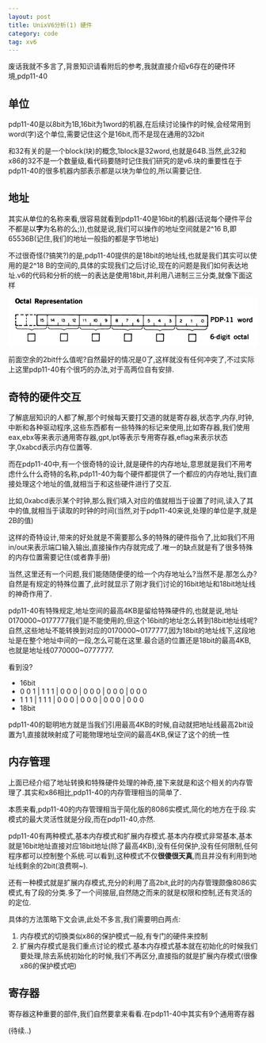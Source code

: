 ```yaml
---
layout: post
title: UnixV6分析(1) 硬件
category: code
tag: xv6
---
```


废话我就不多言了,背景知识请看附后的参考,我就直接介绍v6存在的硬件环境,pdp11-40

## 单位

pdp11-40是以8bit为1B,16bit为1word的机器,在后续讨论操作的时候,会经常用到word(字)这个单位,需要记住这个是16bit,而不是现在通用的32bit

和32有关的是一个block(块)的概念,1block是32word,也就是64B.当然,此32和x86的32不是一个数量级,看代码要随时记住我们研究的是v6.块的重要性在于pdp11-40的很多机器内部表示都是以块为单位的,所以需要记住.

## 地址

其实从单位的名称来看,很容易就看到pdp11-40是16bit的机器(话说每个硬件平台不都是以**字**为名称的么;)),也就是说,我们可以操作的地址空间就是2^16 B,即65536B(记住,我们的地址一般指的都是字节地址)

不过很奇怪(?搞笑?)的是,pdp11-40提供的是18bit的地址线,也就是我们其实可以使用的是2^18 B的空间的,具体的实现我们之后讨论,现在的问题是我们如何表达地址.v6的代码和分析的统一的表达是使用18bit,并利用八进制三三分类,就像下面这样

![字的表达][word]

前面空余的2bit什么值呢?自然最好的情况是0了,这样就没有任何冲突了,不过实际上这里pdp11-40有个很巧的办法,对于高两位自有安排.

## 奇特的硬件交互

了解底层知识的人都了解,那个时候每天要打交道的就是寄存器,状态字,内存,时钟,中断和各种驱动程序,这些东西都有一些特殊的标记来使用,比如寄存器,我们使用eax,ebx等来表示通用寄存器,gpt,lpt等表示专用寄存器,eflag来表示状态字,0xabcd表示内存位置等.

而在pdp11-40中,有一个很奇特的设计,就是硬件的内存地址,意思就是我们不用考虑什么什么奇特的名称,pdp11-40为每个硬件都提供了一个都应的内存地址,我们直接处理这个地址的值,就相当于和这些硬件进行了交互.

比如,0xabcd表示某个时钟,那么我们填入对应的值就相当于设置了时间,读入了其中的值,就相当于读取的时钟的时间(当然,对于pdp11-40来说,处理的单位是字,就是2B的值)

这样的奇特设计,带来的好处就是不需要那么多的特殊的硬件指令了,比如我们不用in/out来表示端口输入输出,直接操作内存就完成了.唯一的缺点就是有了很多特殊的内存位置需要记住(或者靠手册)

当然,这里还有一个问题,我们能随随便便的给一个内存地址么?当然不是.那怎么办?自然是有规定的特殊位置了,此时就显示了刚才我们讨论的16bit地址和18bit地址线的神奇作用了.

pdp11-40有特殊规定,地址空间的最高4KB是留给特殊硬件的,也就是说,地址0170000~0177777我们是不能使用的,但这个16bit的地址怎么转到18bit地址线呢?自然,这些地址不能转换到对应的0170000~0177777,因为18bit的地址线下,这段地址是在整个地址中间的一段,怎么可能在这里.最合适的位置还是18bit的最高4KB,也就是地址线0770000~0777777.

看到没?

* 16bit
* 0 0 1 | 1 1 1 | 0 0 0 | 0 0 0 | 0 0 0 | 0 0 0
* 1 1 1 | 1 1 1 | 0 0 0 | 0 0 0 | 0 0 0 | 0 0 0
* 18bit

pdp11-40的聪明地方就是当我们引用最高4KB的时候,自动就把地址线最高2bit设置为1,直接就映射成了可能物理地址空间的最高4KB,保证了这个的统一性

## 内存管理

上面已经介绍了地址转换和特殊硬件处理的神奇,接下来就是和这个相关的内存管理了.其实和x86相比,pdp11-40的内存管理相当的简单了.

本质来看,pdp11-40的内存管理相当于简化版的8086实模式,简化的地方在于段.实模式的最大灵活性就是分段,而在pdp11-40,亦然.

pdp11-40有两种模式,基本内存模式和扩展内存模式.基本内存模式非常基本,基本就是16bit地址直接对应18bit地址(除了最高4KB),没有任何保护,没有任何限制,任何程序都可以控制整个系统.可以看到,这种模式不仅**很傻很天真**,而且并没有利用到地址线剩余的2bit(浪费啊~).

还有一种模式就是扩展内存模式,充分的利用了高2bit,此时的内存管理颇像8086实模式,有了段的分类.多了一个间接层,自然随之而来的就是权限和控制,还有灵活的的定位.

具体的方法策略下文会讲,此处不多言,我们需要明白两点:

1. 内存模式的切换类似x86的保护模式一般,有专门的硬件来控制
2. 扩展内存模式是我们重点讨论的模式.基本内存模式基本就在初始化的时候我们要处理,除去系统初始化的时候,我们不再区分,直接指的就是扩展内存模式(很像x86的保护模式吧)

## 寄存器

寄存器这种重要的部件,我们自然要拿来看看.在pdp11-40中其实有9个通用寄存器

(待续..)


[word]: /image/word_in_v6.png "字的表达"

